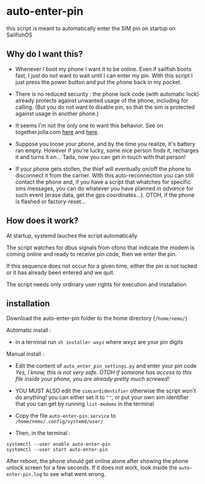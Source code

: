 # auto-enter-pin
this script is meant to automatically enter the SIM pin on startup on SailfishOS

## Why do I want this? 

* Whenever I boot my phone I want it to be online.
 Even if sailfish boots fast, I just do not want to wait until I can enter my pin. 
 With this script I just press the power button and put the phone back in my pocket.

* There is no reduced security : the phone lock code (with automatic lock) already
 protects against unwanted usage of the phone, including for calling.
(But you do not want to disable pin, so that the sim is protected against usage in another phone.)

* It seems I'm not the only one to want this behavior. See on together.jolla.com [here](https://together.jolla.com/question/189508/auto-unlock-sim-card-dont-ask-for-the-sim-pin/) and [here](https://together.jolla.com/question/76289/reboot-without-pin-code-query/).

* Suppose you loose your phone, and by the time you realize, it's battery ran empty.
However if you're lucky, some nice person finds it, recharges it and turns it on...
Tada, now you can get in touch with that person!

* If your phone gets stollen, the thief will eventually on/off the phone to disconnect it from the 
carrier. With this auto-reconnection you can still contact the phone and, if you have a script
that whatches for specific sms messages, you can do whatever you have planned _in advance_ for
such event (erase data, get the gps coordinates...). OTOH, if the phone is flashed or factory-reset... 

## How does it work?

At startup, systemd lauches the script automatically

The script watches for dbus signals from ofono that indicate the modem is
coming online and ready to receive pin code, then we enter the pin.

If this sequence does not occur for a given time,
either the pin is not locked or it has already been entered and we quit.

The script needs only ordinary user rights for execution and installation
## installation 

Download the auto-enter-pin folder to the home directory (`/home/nemo/`)

Automatic install :
- in a terminal run `sh installer wxyz` where wxyz are your pin digits

Manual install :
- Edit the content of `auto_enter_pin_settings.py` and enter your pin code
_Yes, I know, this is not very safe. OTOH if someone has access to this file
inside your phone, you are already pretty much screwed!_

- YOU MUST ALSO edit the `simcardidentifier` otherwise the script won't do anything!
you can either set it to `""`, or put your own sim identifier that you can get by running 
`list-modems` in the terminal

- Copy the file `auto-enter-pin.service` to `/home/nemo/.config/systemd/user/`
- Then, in the terminal :
```
systemctl --user enable auto-enter-pin
systemctl --user start auto-enter-pin
 ```
After reboot, the phone should get online alone after showing the phone unlock screen 
for a few seconds. If it does not work, look inside the `auto-enter-pin.log` to see
what went wrong.

